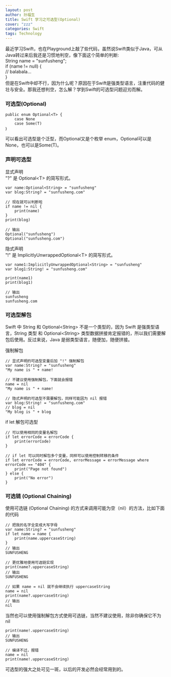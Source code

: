 ```yaml
---
layout: post
author: 孙福生
title: Swift 学习之可选型(Optional)
cover: "zzz"
categories: Swift
tags: Technology
---
```


最近学习Swift，也在Playground上敲了些代码，虽然说Swift类似于Java，可从Java转过来后我还是习惯地判空，像下面这个简单的判断:  
    String name = "sunfusheng";  
    if (name != null) {  
        // balabala...  
    }  
但是在Swift中却不行，因为什么呢？原因在于Swift是强类型语言，注重代码的健壮与安全。那我还想判空，怎么解？学到Swift的可选型问题迎刃而解。

### 可选型(Optional)

    public enum Optional<T> {
        case None
        case Some(T)
    ｝

可以看出可选型是个泛型，而Optional又是个枚举 enum，Optional可以是 None，也可以是Some(T)。

### 声明可选型

显式声明  
"?" 是 Optional\<T> 的简写形式。

    var name:Optional<String> = "sunfusheng"
    var blog:String? = "sunfusheng.com"

    // 现在就可以判断啦
    if name != nil {
        print(name)
    }
    print(blog)

    // 输出
    Optional("sunfusheng")
    Optional("sunfusheng.com")

隐式声明  
"!" 是 ImplicitlyUnwrappedOptional\<T> 的简写形式。

    var name1:ImplicitlyUnwrappedOptional<String> = "sunfusheng"
    var blog1:String! = "sunfusheng.com"

    print(name1)
    print(blog1)

    // 输出
    sunfusheng
    sunfusheng.com

### 可选型解包

Swift 中 String 和 Optional\<String> 不是一个类型的，因为 Swift 是强类型语言，String 类型 和 Optional\<String> 类型数据拼接肯定报错的，所以我们需要解包后使用。反过来说，Java 是弱类型语言，随便加，随便拼接。

强制解包

    // 显式声明的可选型变量后加 "!" 强制解包
    var name:String? = "sunfusheng"
    "My name is " + name!

    // 不建议使用强制解包，下面就会报错
    name = nil
    "My name is " + name!

    // 隐式声明的可选型不需要解包，同样可能因为 nil 报错
    var blog:String! = "sunfusheng.com"
    // blog = nil
    "My blog is " + blog

if let 解包可选型

    // 可以使用相同的变量名解包
    if let errorCode = errorCode {
        print(errorCode)
    }

    // if let 可以同时解包多个变量，同样可以使用控制转移的条件
    if let errorCode = errorCode, errorMessage = errorMessage where errorCode == "404" {
        print("Page not found")
    } else {
        print("No error")
    }

### 可选链 (Optional Chaining)  
使用可选链 (Optional Chaining) 的方式来调用可能为空（nil）的方法，比如下面的代码

    // 把我的名字全变成大写字母
    var name:String? = "sunfusheng"
    if let name = name {
        print(name.uppercaseString)
    }
    // 输出
    SUNFUSHENG

    // 更优雅地使用可选链实现
    print(name?.uppercaseString)
    // 输出
    SUNFUSHENG

    // 如果 name = nil 就不会继续执行 uppercaseString
    name = nil
    print(name?.uppercaseString)
    // 输出
    nil

当然也可以使用强制解包方式使用可选链，当然不建议使用，除非你确保它不为 nil

    print(name!.uppercaseString)
    // 输出
    SUNFUSHENG

    // 编译不过，报错
    name = nil
    print(name!.uppercaseString)

可选型的强大之处可见一斑，以后的开发必然会经常用到的。















